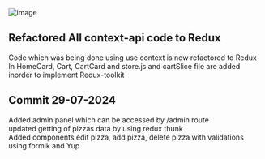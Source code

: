 ![image](https://github.com/HammadShahid2003/PizzaClone/assets/102351181/370334fb-87f9-4f44-a018-ee5b78e0b0af)
## Refactored All context-api code to Redux
Code which was being done using use context is now refactored to Redux<br>
In HomeCard, Cart, CartCard and store.js and cartSlice file are added inorder to implement Redux-toolkit<br>

## Commit 29-07-2024
Added admin panel which can be accessed by /admin route<br>
updated getting of pizzas data by using redux thunk<br>
Added components edit pizza, add pizza, delete pizza with validations using formik and Yup<br>